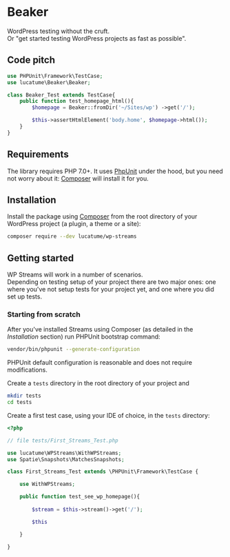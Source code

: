 # Beaker

WordPress testing without the cruft.  
Or "get started testing WordPress projects as fast as possible".

## Code pitch

```php
use PHPUnit\Framework\TestCase;
use lucatume\Beaker\Beaker;

class Beaker_Test extends TestCase{
    public function test_homepage_html(){
        $homepage = Beaker::fromDir('~/Sites/wp') ->get('/');

        $this->assertHtmlElement('body.home', $homepage->html());
    }
}
```

## Requirements

The library requires PHP 7.0+.
It uses [PhpUnit](https://phpunit.de/ "PHPUnit – The PHP Testing Framework") under the hood, but you need not worry about it: [Composer](https://getcomposer.org/) will install it for you.  

## Installation

Install the package using [Composer](https://getcomposer.org/) from the root directory of your WordPress project (a plugin, a theme or a site):

```bash
composer require --dev lucatume/wp-streams
```

## Getting started

WP Streams will work in a number of scenarios.  
Depending on testing setup of your project there are two major ones: one where you've not setup tests for your project yet, and one where you did set up tests.

### Starting from scratch

After you've installed Streams using Composer (as detailed in the _Installation_ section) run PHPUnit bootstrap command:

```bash
vendor/bin/phpunit --generate-configuration
```

PHPUnit default configuration is reasonable and does not require modifications.  

Create a `tests` directory in the root directory of your project and 

```bash
mkdir tests
cd tests
```

Create a first test case, using your IDE of choice, in the `tests` directory:

```php
<?php

// file tests/First_Streams_Test.php

use lucatume\WPStreams\WithWPStreams;
use Spatie\Snapshots\MatchesSnapshots;

class First_Streams_Test extends \PHPUnit\Framework\TestCase {

	use WithWPStreams;

	public function test_see_wp_homepage(){
		
		$stream = $this->stream()->get('/');

		$this	

	}

}
```


